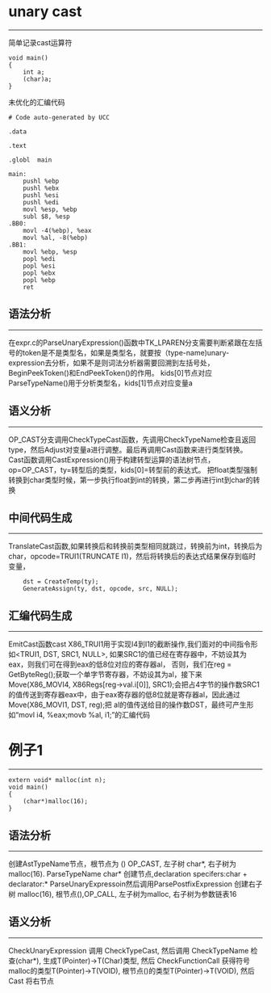 # unary cast
---
简单记录cast运算符
```
void main()
{
    int a;
    (char)a;
}
```
未优化的汇编代码
```
# Code auto-generated by UCC

.data

.text

.globl	main

main:
	pushl %ebp
	pushl %ebx
	pushl %esi
	pushl %edi
	movl %esp, %ebp
	subl $8, %esp
.BB0:
	movl -4(%ebp), %eax
    movl %al, -8(%ebp)
.BB1:
	movl %ebp, %esp
	popl %edi
	popl %esi
	popl %ebx
	popl %ebp
	ret

```

## 语法分析
---
在expr.c的ParseUnaryExpression()函数中TK_LPAREN分支需要判断紧跟在左括号的token是不是类型名，如果是类型名，就要按（type-name)unary-expression去分析，如果不是则词法分析器需要回溯到左括号处，BeginPeekToken()和EndPeekToken()的作用。
kids[0]节点对应ParseTypeName()用于分析类型名，kids[1]节点对应变量a

## 语义分析
---
OP_CAST分支调用CheckTypeCast函数，先调用CheckTypeName检查且返回type，然后Adjust对变量a进行调整。最后再调用Cast函数来进行类型转换。
Cast函数调用CastExpression()用于构建转型运算的语法树节点，op=OP_CAST，ty=转型后的类型，kids[0]=转型前的表达式。
把float类型强制转换到char类型时候，第一步执行float到int的转换，第二步再进行int到char的转换

## 中间代码生成
---
TranslateCast函数,如果转换后和转换前类型相同就跳过，转换前为int，转换后为char，opcode=TRUI1(TRUNCATE I1)，然后将转换后的表达式结果保存到临时变量，	
```
    dst = CreateTemp(ty);
    GenerateAssign(ty, dst, opcode, src, NULL);
```
## 汇编代码生成
---
EmitCast函数cast X86_TRUI1用于实现I4到I1的截断操作,我们面对的中间指令形如<TRUI1, DST, SRC1, NULL>, 如果SRC1的值已经在寄存器中，不妨设其为eax，则我们可在得到eax的低8位对应的寄存器al， 否则，我们在reg = GetByteReg();获取一个单字节寄存器，不妨设其为al，接下来Move(X86_MOVI4, X86Regs[reg->val.i[0]], SRC1);会把占4字节的操作数SRC1的值传送到寄存器eax中，由于eax寄存器的低8位就是寄存器al，因此通过Move(X86_MOVI1, DST, reg);把 al的值传送给目的操作数DST，最终可产生形如“movl i4, %eax;movb %al, i1;”的汇编代码

# 例子1
---
```
extern void* malloc(int n);
void main()
{
	(char*)malloc(16);
}
```
## 语法分析
---
创建AstTypeName节点，根节点为 () OP_CAST, 左子树 char*, 右子树为malloc(16).  ParseTypeName char* 创建节点,declaration specifers:char + declarator:* ParseUnaryExpressoin然后调用ParsePostfixExpression 创建右子树 malloc(16), 根节点(),OP_CALL, 左子树为malloc, 右子树为参数链表16

## 语义分析
---
CheckUnaryExpression 调用 CheckTypeCast, 然后调用 CheckTypeName 检查(char*), 生成T(Pointer)->T(Char)类型, 然后 CheckFunctionCall 获得符号malloc的类型T(Pointer)->T(VOID), 根节点()的类型T(Pointer)->T(VOID), 然后 Cast 将右节点
